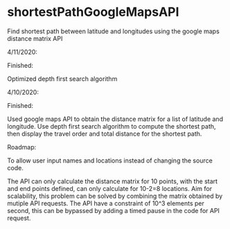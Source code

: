 # shortestPathGoogleMapsAPI
Find shortest path between latitude and longitudes using the google maps distance matrix API

4/11/2020:

Finished:

Optimized depth first search algorithm

4/10/2020:

Finished:

Used google maps API to obtain the distance matrix for a list of latitude and longitude. Use depth first search algorithm to compute the shortest path, then display the travel order and total distance for the shortest path.

Roadmap:

To allow user input names and locations instead of changing the source code.

The API can only calculate the distance matrix for 10 points, with the start and end points defined, can only calculate for 10-2=8 locations. Aim for scalability, this problem can be solved by combining the matrix obtained by mutiple API requests. The API have a constraint of 10^3 elements per second, this can be bypassed by adding a timed pause in the code for API request.
